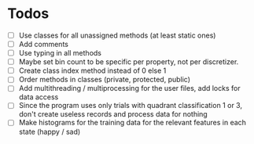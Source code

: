 # Todos

- [ ] Use classes for all unassigned methods (at least static ones)
- [ ] Add comments
- [ ] Use typing in all methods
- [ ] Maybe set bin count to be specific per property, not per discretizer.
- [ ] Create class index method instead of 0 else 1
- [ ] Order methods in classes (private, protected, public)
- [ ] Add multithreading / multiprocessing for the user files, add locks for data access
- [ ] Since the program uses only trials with quadrant classification 1 or 3, don't create useless records and process data for nothing
- [ ] Make histograms for the training data for the relevant features in each state (happy / sad)
